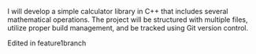 I will develop a simple calculator library in C++ that includes several mathematical operations. The project will be structured with multiple files, utilize proper build management, and be tracked using Git version control.

Edited in feature1branch
